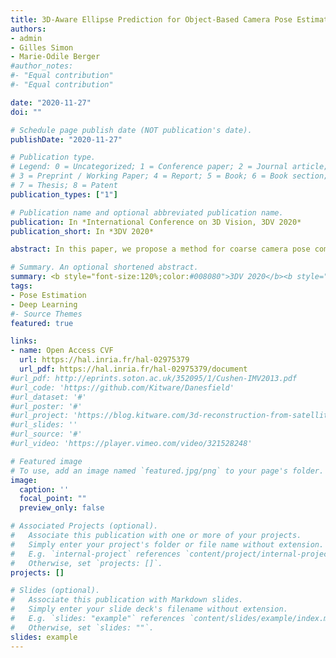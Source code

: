 ```yaml
---
title: 3D-Aware Ellipse Prediction for Object-Based Camera Pose Estimation
authors:
- admin
- Gilles Simon
- Marie-Odile Berger
#author_notes:
#- "Equal contribution"
#- "Equal contribution"

date: "2020-11-27"
doi: ""

# Schedule page publish date (NOT publication's date).
publishDate: "2020-11-27"

# Publication type.
# Legend: 0 = Uncategorized; 1 = Conference paper; 2 = Journal article;
# 3 = Preprint / Working Paper; 4 = Report; 5 = Book; 6 = Book section;
# 7 = Thesis; 8 = Patent
publication_types: ["1"]

# Publication name and optional abbreviated publication name.
publication: In *International Conference on 3D Vision, 3DV 2020*
publication_short: In *3DV 2020*

abstract: In this paper, we propose a method for coarse camera pose computation which is robust to viewing conditions and does not require a detailed model of the scene. This method meets the growing need of easy deployment of robotics or augmented reality applications in any environments, especially those for which no accurate 3D model nor huge amount of ground truth data are available. It exploits the ability of deep learning techniques to reliably detect objects regardless of viewing conditions. Previous works have also shown that abstracting the geometry of a scene of objects by an ellipsoid cloud allows to compute the camera pose accurately enough for various application needs. Though promising, these approaches use the ellipses fitted to the detection bounding boxes as an approximation of the im-aged objects. In this paper, we go one step further and propose a learning-based method which detects improved elliptic approximations of objects which are coherent with the 3D ellipsoid in terms of perspective projection. Experiments prove that the accuracy of the computed pose significantly increases thanks to our method and is more robust to the variability of the boundaries of the detection boxes. This is achieved with very little effort in terms of training data acquisition-a few hundred calibrated images of which only three need manual object annotation.

# Summary. An optional shortened abstract.
summary: <b style="font-size:120%;color:#008080">3DV 2020</b><b style="font-size:110%;color:#FF0000"> (oral)</b><br> Predict ellipses that are coherent with the perspective projection of the objects ellipsoidal abstractions to improve object-based localization.
tags:
- Pose Estimation
- Deep Learning
#- Source Themes
featured: true

links:
- name: Open Access CVF
  url: https://hal.inria.fr/hal-02975379
  url_pdf: https://hal.inria.fr/hal-02975379/document
#url_pdf: http://eprints.soton.ac.uk/352095/1/Cushen-IMV2013.pdf
#url_code: 'https://github.com/Kitware/Danesfield'
#url_dataset: '#'
#url_poster: '#'
#url_project: 'https://blog.kitware.com/3d-reconstruction-from-satellite-images/'
#url_slides: ''
#url_source: '#'
#url_video: 'https://player.vimeo.com/video/321528248'

# Featured image
# To use, add an image named `featured.jpg/png` to your page's folder. 
image:
  caption: ''
  focal_point: ""
  preview_only: false

# Associated Projects (optional).
#   Associate this publication with one or more of your projects.
#   Simply enter your project's folder or file name without extension.
#   E.g. `internal-project` references `content/project/internal-project/index.md`.
#   Otherwise, set `projects: []`.
projects: []

# Slides (optional).
#   Associate this publication with Markdown slides.
#   Simply enter your slide deck's filename without extension.
#   E.g. `slides: "example"` references `content/slides/example/index.md`.
#   Otherwise, set `slides: ""`.
slides: example
---
```



